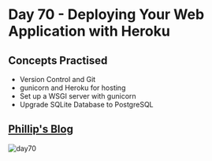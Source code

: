 # Day 70 - Deploying Your Web Application with Heroku
## Concepts Practised
- Version Control and Git
- gunicorn and Heroku for hosting
- Set up a WSGI server with gunicorn
- Upgrade SQLite Database to PostgreSQL
## [Phillip's Blog](https://phillip-blog.herokuapp.com/)
![day70](full_blog.gif)
